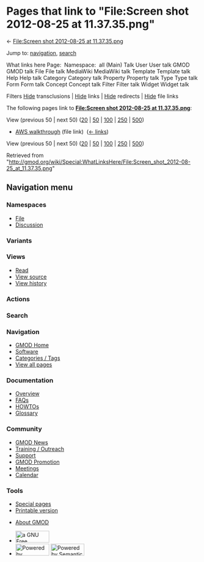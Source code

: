 <div id="mw-page-base" class="noprint">

</div>

<div id="mw-head-base" class="noprint">

</div>

<div id="content" class="mw-body" role="main">

<span id="top"></span>

<div id="mw-js-message" style="display:none;">

</div>



# <span dir="auto">Pages that link to "File:Screen shot 2012-08-25 at 11.37.35.png"</span>

<div id="bodyContent">

<div id="contentSub">

← [File:Screen shot 2012-08-25 at
11.37.35.png](/wiki/File:Screen_shot_2012-08-25_at_11.37.35.png "File:Screen shot 2012-08-25 at 11.37.35.png")

</div>

<div id="jump-to-nav" class="mw-jump">

Jump to: [navigation](#mw-navigation), [search](#p-search)

</div>

<div id="mw-content-text">

What links here Page:  Namespace:  all (Main) Talk User User talk GMOD
GMOD talk File File talk MediaWiki MediaWiki talk Template Template talk
Help Help talk Category Category talk Property Property talk Type Type
talk Form Form talk Concept Concept talk Filter Filter talk Widget
Widget talk

Filters
[Hide](/mediawiki/index.php?title=Special:WhatLinksHere/File:Screen_shot_2012-08-25_at_11.37.35.png&hidetrans=1 "Special:WhatLinksHere/File:Screen shot 2012-08-25 at 11.37.35.png")
transclusions \|
[Hide](/mediawiki/index.php?title=Special:WhatLinksHere/File:Screen_shot_2012-08-25_at_11.37.35.png&hidelinks=1 "Special:WhatLinksHere/File:Screen shot 2012-08-25 at 11.37.35.png")
links \|
[Hide](/mediawiki/index.php?title=Special:WhatLinksHere/File:Screen_shot_2012-08-25_at_11.37.35.png&hideredirs=1 "Special:WhatLinksHere/File:Screen shot 2012-08-25 at 11.37.35.png")
redirects \|
[Hide](/mediawiki/index.php?title=Special:WhatLinksHere/File:Screen_shot_2012-08-25_at_11.37.35.png&hideimages=1 "Special:WhatLinksHere/File:Screen shot 2012-08-25 at 11.37.35.png")
file links

The following pages link to **[File:Screen shot 2012-08-25 at
11.37.35.png](/wiki/File:Screen_shot_2012-08-25_at_11.37.35.png "File:Screen shot 2012-08-25 at 11.37.35.png")**:

View (previous 50 \| next 50)
([20](/mediawiki/index.php?title=Special:WhatLinksHere/File:Screen_shot_2012-08-25_at_11.37.35.png&limit=20 "Special:WhatLinksHere/File:Screen shot 2012-08-25 at 11.37.35.png")
\|
[50](/mediawiki/index.php?title=Special:WhatLinksHere/File:Screen_shot_2012-08-25_at_11.37.35.png&limit=50 "Special:WhatLinksHere/File:Screen shot 2012-08-25 at 11.37.35.png")
\|
[100](/mediawiki/index.php?title=Special:WhatLinksHere/File:Screen_shot_2012-08-25_at_11.37.35.png&limit=100 "Special:WhatLinksHere/File:Screen shot 2012-08-25 at 11.37.35.png")
\|
[250](/mediawiki/index.php?title=Special:WhatLinksHere/File:Screen_shot_2012-08-25_at_11.37.35.png&limit=250 "Special:WhatLinksHere/File:Screen shot 2012-08-25 at 11.37.35.png")
\|
[500](/mediawiki/index.php?title=Special:WhatLinksHere/File:Screen_shot_2012-08-25_at_11.37.35.png&limit=500 "Special:WhatLinksHere/File:Screen shot 2012-08-25 at 11.37.35.png"))

- [AWS walkthrough](/wiki/AWS_walkthrough "AWS walkthrough") (file link)
  ‎ <span class="mw-whatlinkshere-tools">([←
  links](/mediawiki/index.php?title=Special:WhatLinksHere&target=AWS+walkthrough "Special:WhatLinksHere"))</span>

View (previous 50 \| next 50)
([20](/mediawiki/index.php?title=Special:WhatLinksHere/File:Screen_shot_2012-08-25_at_11.37.35.png&limit=20 "Special:WhatLinksHere/File:Screen shot 2012-08-25 at 11.37.35.png")
\|
[50](/mediawiki/index.php?title=Special:WhatLinksHere/File:Screen_shot_2012-08-25_at_11.37.35.png&limit=50 "Special:WhatLinksHere/File:Screen shot 2012-08-25 at 11.37.35.png")
\|
[100](/mediawiki/index.php?title=Special:WhatLinksHere/File:Screen_shot_2012-08-25_at_11.37.35.png&limit=100 "Special:WhatLinksHere/File:Screen shot 2012-08-25 at 11.37.35.png")
\|
[250](/mediawiki/index.php?title=Special:WhatLinksHere/File:Screen_shot_2012-08-25_at_11.37.35.png&limit=250 "Special:WhatLinksHere/File:Screen shot 2012-08-25 at 11.37.35.png")
\|
[500](/mediawiki/index.php?title=Special:WhatLinksHere/File:Screen_shot_2012-08-25_at_11.37.35.png&limit=500 "Special:WhatLinksHere/File:Screen shot 2012-08-25 at 11.37.35.png"))

</div>

<div class="printfooter">

Retrieved from
"<http://gmod.org/wiki/Special:WhatLinksHere/File:Screen_shot_2012-08-25_at_11.37.35.png>"

</div>

<div id="catlinks" class="catlinks catlinks-allhidden">

</div>

<div class="visualClear">

</div>

</div>

</div>

<div id="mw-navigation">

## Navigation menu

<div id="mw-head">



<div id="left-navigation">

<div id="p-namespaces" class="vectorTabs" role="navigation"
aria-labelledby="p-namespaces-label">

### Namespaces

- <span id="ca-nstab-image"><a href="/wiki/File:Screen_shot_2012-08-25_at_11.37.35.png"
  accesskey="c" title="View the file page [c]">File</a></span>
- <span id="ca-talk"><a
  href="/mediawiki/index.php?title=File_talk:Screen_shot_2012-08-25_at_11.37.35.png&amp;action=edit&amp;redlink=1"
  accesskey="t"
  title="Discussion about the content page [t]">Discussion</a></span>

</div>

<div id="p-variants" class="vectorMenu emptyPortlet" role="navigation"
aria-labelledby="p-variants-label">

### 

### Variants[](#)

<div class="menu">

</div>

</div>

</div>

<div id="right-navigation">

<div id="p-views" class="vectorTabs" role="navigation"
aria-labelledby="p-views-label">

### Views

- <span id="ca-view">[Read](/wiki/File:Screen_shot_2012-08-25_at_11.37.35.png)</span>
- <span id="ca-viewsource"><a
  href="/mediawiki/index.php?title=File:Screen_shot_2012-08-25_at_11.37.35.png&amp;action=edit"
  accesskey="e" title="This page is protected.
  You can view its source [e]">View source</a></span>
- <span id="ca-history"><a
  href="/mediawiki/index.php?title=File:Screen_shot_2012-08-25_at_11.37.35.png&amp;action=history"
  accesskey="h" title="Past revisions of this page [h]">View history</a></span>

</div>

<div id="p-cactions" class="vectorMenu emptyPortlet" role="navigation"
aria-labelledby="p-cactions-label">

### Actions[](#)

<div class="menu">

</div>

</div>

<div id="p-search" role="search">

### Search

<div id="simpleSearch">

</div>

</div>

</div>

</div>

<div id="mw-panel">

<div id="p-logo" role="banner">

<a href="/wiki/Main_Page"
style="background-image: url(http://gmod.org/images/GMOD-cogs.png);"
title="Visit the main page"></a>

</div>

<div id="p-Navigation" class="portal" role="navigation"
aria-labelledby="p-Navigation-label">

### Navigation

<div class="body">

- <span id="n-GMOD-Home">[GMOD Home](/wiki/Main_Page)</span>
- <span id="n-Software">[Software](/wiki/GMOD_Components)</span>
- <span id="n-Categories-.2F-Tags">[Categories /
  Tags](/wiki/Categories)</span>
- <span id="n-View-all-pages">[View all
  pages](/wiki/Special:AllPages)</span>

</div>

</div>

<div id="p-Documentation" class="portal" role="navigation"
aria-labelledby="p-Documentation-label">

### Documentation

<div class="body">

- <span id="n-Overview">[Overview](/wiki/Overview)</span>
- <span id="n-FAQs">[FAQs](/wiki/Category:FAQ)</span>
- <span id="n-HOWTOs">[HOWTOs](/wiki/Category:HOWTO)</span>
- <span id="n-Glossary">[Glossary](/wiki/Glossary)</span>

</div>

</div>

<div id="p-Community" class="portal" role="navigation"
aria-labelledby="p-Community-label">

### Community

<div class="body">

- <span id="n-GMOD-News">[GMOD News](/wiki/GMOD_News)</span>
- <span id="n-Training-.2F-Outreach">[Training /
  Outreach](/wiki/Training_and_Outreach)</span>
- <span id="n-Support">[Support](/wiki/Support)</span>
- <span id="n-GMOD-Promotion">[GMOD
  Promotion](/wiki/GMOD_Promotion)</span>
- <span id="n-Meetings">[Meetings](/wiki/Meetings)</span>
- <span id="n-Calendar">[Calendar](/wiki/Calendar)</span>

</div>

</div>

<div id="p-tb" class="portal" role="navigation"
aria-labelledby="p-tb-label">

### Tools

<div class="body">

- <span id="t-specialpages"><a href="/wiki/Special:SpecialPages" accesskey="q"
  title="A list of all special pages [q]">Special pages</a></span>
- <span id="t-print"><a
  href="/mediawiki/index.php?title=Special:WhatLinksHere/File:Screen_shot_2012-08-25_at_11.37.35.png&amp;printable=yes"
  rel="alternate" accesskey="p"
  title="Printable version of this page [p]">Printable version</a></span>

</div>

</div>

</div>

</div>

<div id="footer" role="contentinfo">

- <span id="footer-places-about">[About
  GMOD](/wiki/GMOD:About "GMOD:About")</span>

<!-- -->

- <span id="footer-copyrightico">[<img src="http://www.gnu.org/graphics/gfdl-logo-small.png" width="88"
  height="31" alt="a GNU Free Documentation License" />](http://www.gnu.org/licenses/fdl-1.3.html)</span>
- <span id="footer-poweredbyico">[<img src="/mediawiki/skins/common/images/poweredby_mediawiki_88x31.png"
  width="88" height="31" alt="Powered by MediaWiki" />](//www.mediawiki.org/)
  [<img
  src="/mediawiki/extensions/SemanticMediaWiki/includes/../resources/images/smw_button.png"
  width="88" height="31" alt="Powered by Semantic MediaWiki" />](https://www.semantic-mediawiki.org/wiki/Semantic_MediaWiki)</span>

<div style="clear:both">

</div>

</div>

